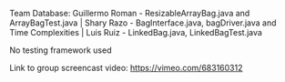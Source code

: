 Team Database:
Guillermo Roman - ResizableArrayBag.java and ArrayBagTest.java |
Shary Razo - BagInterface.java, bagDriver.java and Time Complexities |
Luis Ruiz - LinkedBag.java, LinkedBagTest.java

No testing framework used

Link to group screencast video:
https://vimeo.com/683160312
